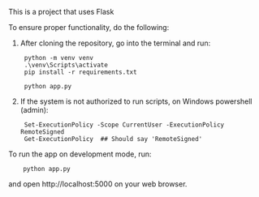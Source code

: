 This is a project that uses Flask

To ensure proper functionality, do the following:

1. After cloning the repository, go into the terminal and run: 
        
        python -m venv venv
        .\venv\Scripts\activate
        pip install -r requirements.txt

        python app.py


2. If the system is not authorized to run scripts, on Windows powershell (admin):


        Set-ExecutionPolicy -Scope CurrentUser -ExecutionPolicy RemoteSigned
        Get-ExecutionPolicy  ## Should say 'RemoteSigned'



To run the app on development mode, run:

        python app.py

and open http://localhost:5000 on your web browser.
